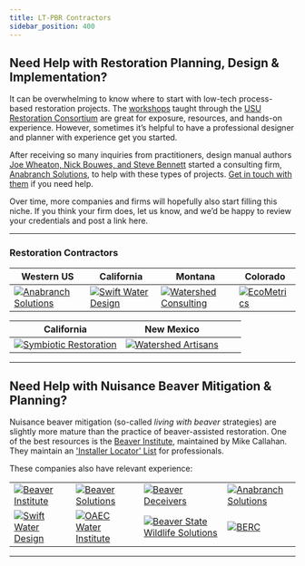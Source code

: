 ```yaml
---
title: LT-PBR Contractors
sidebar_position: 400
---
```


## Need Help with Restoration Planning, Design & Implementation?

It can be overwhelming to know where to start with low-tech process-based restoration projects. The [workshops](http://beaver.joewheaton.org/about-workshops.html) taught through the [USU Restoration Consortium](http://restoration.usu.edu) are great for exposure, resources, and hands-on experience. However, sometimes it’s helpful to have a professional designer and planner with experience get you started.  

After receiving so many inquiries from practitioners, design manual authors [Joe Wheaton, Nick Bouwes, and Steve Bennett](http://www.anabranchsolutions.com/principals.html) started a consulting firm, [Anabranch Solutions](http://anabranchsolutions.com/), to help with these types of projects. [Get in touch with them](http://www.anabranchsolutions.com/contact.html) if you need help.  

Over time, more companies and firms will hopefully also start filling this niche. If you think your firm does, let us know, and we’d be happy to review your credentials and post a link here.

---

### Restoration Contractors

| Western US | California | Montana | Colorado |
|---|---|---|---|
| [![Anabranch Solutions](/img/sponsors/anabranchsolutionslogo-square-450_10.png)](http://anabranchsolutions.com) | [![Swift Water Design](/img/logos/swd-1_orig.png)](http://www.swiftwaterdesign.com/) | [![Watershed Consulting](/img/logos/WatershedConsulting.png)](http://www.watershedconsulting.com/) | [![EcoMetrics](/img/logos/EcoMetrics.png)](http://www.ecometricscolorado.com/) |

| California | New Mexico |  |  |
|---|---|---|---|
| [![Symbiotic Restoration](/img/logos/symbiotic.png)](https://www.symbioticrestoration.com/beaver-dam-analogs) | [![Watershed Artisans](/img/logos/watershed_artisans.png)](https://www.watershedartisans.com/) |  |  |

---

## Need Help with Nuisance Beaver Mitigation & Planning?

Nuisance beaver mitigation (so-called *living with beaver* strategies) are slightly more mature than the practice of beaver-assisted restoration. One of the best resources is the [Beaver Institute](https://www.beaverinstitute.org/), maintained by Mike Callahan. They maintain an ['Installer Locator' List](https://www.beaverinstitute.org/management/installer-locator/) for professionals.  

These companies also have relevant experience:

| | | | |
|---|---|---|---|
| [![Beaver Institute](/img/logos/og_1.png)](https://www.beaverinstitute.org/) | [![Beaver Solutions](/img/logos/logo_orig.png)](http://www.beaversolutions.com/) | [![Beaver Deceivers](/img/logos/bdlogo.png)](http://www.beaverdeceivers.com/) | [![Anabranch Solutions](/img/sponsors/anabranchsolutionslogo-square-450_10.png)](http://anabranchsolutions.com) |
| [![Swift Water Design](/img/logos/swd-1_orig.png)](http://www.swiftwaterdesign.com/) | [![OAEC Water Institute](/img/logos/beaver-sticker-final.png)](https://oaec.org/our-work/projects-and-partnerships/water-institute/) | [![Beaver State Wildlife Solutions](/img/logos/beaver_state_wildlife_solutions.jpg)](http://www.beaverstatewildlifesolutions.com/) | [![BERC](/img/logos/BERC_logo_bluetext.png)](https://beaver.restoration.usu.edu/) |

---

